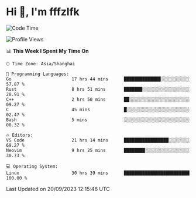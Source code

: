 # Hi 👋, I'm fffzlfk

<!--START_SECTION:waka-->
![Code Time](http://img.shields.io/badge/Code%20Time-434%20hrs%2045%20mins-blue)

![Profile Views](http://img.shields.io/badge/Profile%20Views-0-blue)

📊 **This Week I Spent My Time On** 

```text
🕑︎ Time Zone: Asia/Shanghai

💬 Programming Languages: 
Go                       17 hrs 44 mins      ██████████████░░░░░░░░░░░   57.87 % 
Rust                     8 hrs 51 mins       ███████░░░░░░░░░░░░░░░░░░   28.91 % 
C++                      2 hrs 50 mins       ██░░░░░░░░░░░░░░░░░░░░░░░   09.27 % 
C                        45 mins             █░░░░░░░░░░░░░░░░░░░░░░░░   02.47 % 
Bash                     5 mins              ░░░░░░░░░░░░░░░░░░░░░░░░░   00.32 % 

🔥 Editors: 
VS Code                  21 hrs 14 mins      █████████████████░░░░░░░░   69.27 % 
Neovim                   9 hrs 25 mins       ████████░░░░░░░░░░░░░░░░░   30.73 % 

💻 Operating System: 
Linux                    30 hrs 39 mins      █████████████████████████   100.00 % 
```


 Last Updated on 20/09/2023 12:15:46 UTC
<!--END_SECTION:waka-->
